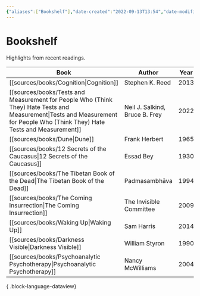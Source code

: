 ```yaml
---
{"aliases":["Bookshelf"],"date-created":"2022-09-13T13:54","date-modified":"2023-04-25T18:36","dg-publish":true,"tags":["map"],"title":"Bookshelf","up":[["+home"]],"permalink":"/atlas/bookshelf/","dgPassFrontmatter":true}
---
```



# Bookshelf

Highlights from recent readings.

| Book                                                                                                                                                                            | Author                         | Year |
| ------------------------------------------------------------------------------------------------------------------------------------------------------------------------------- | ------------------------------ | ---- |
| [[sources/books/Cognition\|Cognition]]                                                                                                                                       | Stephen K. Reed                | 2013 |
| [[sources/books/Tests and Measurement for People Who (Think They) Hate Tests and Measurement\|Tests and Measurement for People Who (Think They) Hate Tests and Measurement]] | Neil J. Salkind, Bruce B. Frey | 2022 |
| [[sources/books/Dune\|Dune]]                                                                                                                                                 | Frank Herbert                  | 1965 |
| [[sources/books/12 Secrets of the Caucasus\|12 Secrets of the Caucasus]]                                                                                                     | Essad Bey                      | 1930 |
| [[sources/books/The Tibetan Book of the Dead\|The Tibetan Book of the Dead]]                                                                                                 | Padmasambhāva                  | 1994 |
| [[sources/books/The Coming Insurrection\|The Coming Insurrection]]                                                                                                           | The Invisible Committee        | 2009 |
| [[sources/books/Waking Up\|Waking Up]]                                                                                                                                       | Sam Harris                     | 2014 |
| [[sources/books/Darkness Visible\|Darkness Visible]]                                                                                                                         | William Styron                 | 1990 |
| [[sources/books/Psychoanalytic Psychotherapy\|Psychoanalytic Psychotherapy]]                                                                                                 | Nancy McWilliams               | 2004 |

{ .block-language-dataview}
